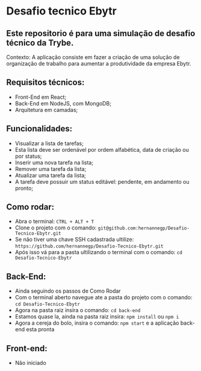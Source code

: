 # Desafio tecnico Ebytr

## Este repositorio é para uma simulação de desafio técnico da Trybe.

Contexto:
  A aplicação consiste em fazer a criação de uma solução de organização de trabalho para aumentar a produtividade da empresa Ebytr.

## Requisitos técnicos:
- Front-End em React;
- Back-End em NodeJS, com MongoDB;
- Arquitetura em camadas;
## Funcionalidades:
- Visualizar a lista de tarefas;
- Esta lista deve ser ordenável por ordem alfabética, data de criação ou por status;
- Inserir uma nova tarefa na lista;
- Remover uma tarefa da lista;
- Atualizar uma tarefa da lista;
- A tarefa deve possuir um status editável: pendente, em andamento ou pronto;

## Como rodar:

- Abra o terminal: `CTRL + ALT + T`
- Clone o projeto com o comando: `git@github.com:hernannegp/Desafio-Tecnico-Ebytr.git`
- Se não tiver uma chave SSH cadastrada ultilize: `https://github.com/hernannegp/Desafio-Tecnico-Ebytr.git`
- Após isso vá para a pasta ultilizando o terminal com o comando: `cd Desafio-Tecnico-Ebytr`

## Back-End: 

- Ainda seguindo os passos de Como Rodar
- Com o terminal aberto navegue ate a pasta do projeto com o comando: `cd Desafio-Tecnico-Ebytr`
- Agora na pasta raiz insira o comando: `cd back-end`
- Estamos quase la, ainda na pasta raiz insira: `npm install` ou `npm i`
- Agora a cereja do bolo, insira o comando: `npm start` e a aplicação back-end esta pronta

## Front-end:

- Não iniciado
